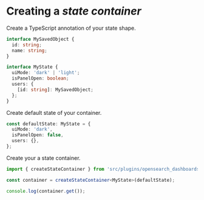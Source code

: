 # Creating a *state container*

Create a TypeScript annotation of your state shape.

```ts
interface MySavedObject {
  id: string;
  name: string;
}

interface MyState {
  uiMode: 'dark' | 'light';
  isPanelOpen: boolean;
  users: {
    [id: string]: MySavedObject;
  };
}
```

Create default state of your container.

```ts
const defaultState: MyState = {
  uiMode: 'dark',
  isPanelOpen: false,
  users: {},
};
```

Create your a state container.

```ts
import { createStateContainer } from 'src/plugins/opensearch_dashboards_utils';

const container = createStateContainer<MyState>(defaultState);

console.log(container.get());
```
